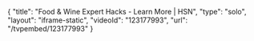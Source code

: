 {
    "title": "Food & Wine Expert Hacks - Learn More | HSN",
    "type": "solo",
    "layout": "iframe-static",
    "videoId": "123177993",
    "url": "\/tvpembed\/123177993"
}